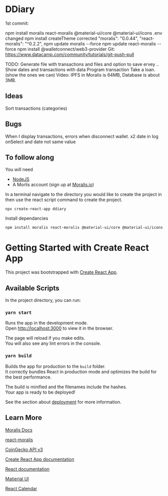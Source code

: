 # DDiary

1st commit:

npm install moralis react-moralis @material-ui/core @material-ui/icons
.env changed
npm install
createTheme corrected 
    "moralis": "0.0.44",
    "react-moralis": "^0.2.2",
npm update moralis --force
npm update react-moralis --force
npm install @walletconnect/web3-provider
Git: https://www.datacamp.com/community/tutorials/git-push-pull

TODO:
Generate file with transactions and files and option to save ervey .. 
Show dates and transactions with data
Program transaction
Take a loan. (show the ones we can)
Video: IPFS in Moralis is 64MB, Database is about 3MB.

## Ideas

Sort transactions (categories)

## Bugs
When I display transactions, errors when disconnect wallet.
x2 date in log
onSelect and date not same value

## To follow along

You will need
* [NodeJS](https://nodejs.org/)
* A Morlis account (sign up at [Moralis.io](https://moralis.io/))

In a terminal navigate to the directory you would like to create the project in then use the react script command to create the project.

```
npx create-react-app ddiary
```

Install dependancies

```
npm install moralis react-moralis @material-ui/core @material-ui/icons
```

# Getting Started with Create React App

This project was bootstrapped with [Create React App](https://github.com/facebook/create-react-app).

## Available Scripts

In the project directory, you can run:

### `yarn start`

Runs the app in the development mode.\
Open [http://localhost:3000](http://localhost:3000) to view it in the browser.

The page will reload if you make edits.\
You will also see any lint errors in the console.

### `yarn build`

Builds the app for production to the `build` folder.\
It correctly bundles React in production mode and optimizes the build for the best performance.

The build is minified and the filenames include the hashes.\
Your app is ready to be deployed!

See the section about [deployment](https://facebook.github.io/create-react-app/docs/deployment) for more information.

## Learn More

[Moralis Docs](https://docs.moralis.io/#welcome-to-moralis-beta)

[react-moralis](https://github.com/MoralisWeb3/react-moralis)

[CoinGecko API v3](https://www.coingecko.com/api/documentations/v3)

[Create React App documentation](https://facebook.github.io/create-react-app/docs/getting-started)

[React documentation](https://reactjs.org/)

[Matierial UI](https://material-ui.com/)

[React Calendar](https://www.npmjs.com/package/react-calendar)